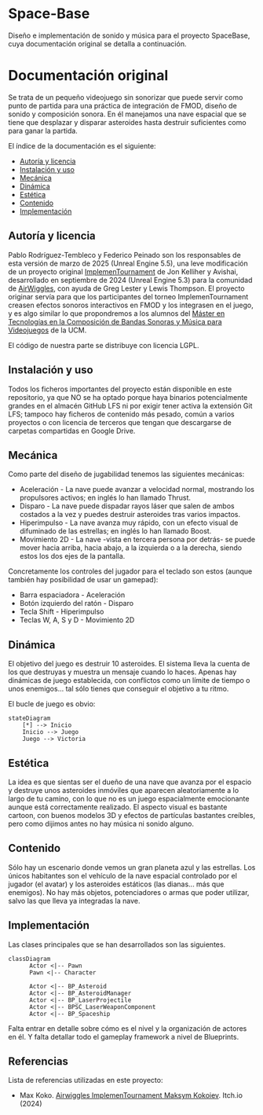 # Space-Base

Diseño e implementación de sonido y música para el proyecto SpaceBase, cuya documentación original se detalla a continuación.

# Documentación original

Se trata de un pequeño videojuego sin sonorizar que puede servir como punto de partida para una práctica de integración de FMOD, diseño de sonido y composición sonora. En él manejamos una nave espacial que se tiene que desplazar y disparar asteroides hasta destruir suficientes como para ganar la partida.

El índice de la documentación es el siguiente:
* [Autoría y licencia](#autoría-y-licencia)
* [Instalación y uso](#instalación-y-uso)
* [Mecánica](#mecánica)
* [Dinámica](#dinámica)
* [Estética](#estética)
* [Contenido](#contenido)
* [Implementación](#implementacion)

## Autoría y licencia
Pablo Rodríguez-Tembleco y Federico Peinado son los responsables de esta versión de marzo de 2025 (Unreal Engine 5.5), una leve modificación de un proyecto original [ImplemenTournament](https://max-koko.itch.io/implementournament) de Jon Kelliher y Avishai, desarrollado en septiembre de 2024 (Unreal Engine 5.3) para la comunidad de [AirWiggles](https://www.airwiggles.com/), con ayuda de Greg Lester y Lewis Thompson.
El proyecto originar servía para que los participantes del torneo ImplemenTournament creasen efectos sonoros interactivos en FMOD y los integrasen en el juego, y es algo similar lo que propondremos a los alumnos del [Máster en Tecnologías en la Composición de Bandas Sonoras y Música para Videojuegos](https://www.ucm-musica-audiovisual.com/) de la UCM.

El código de nuestra parte se distribuye con licencia LGPL.

## Instalación y uso
Todos los ficheros importantes del proyecto están disponible en este repositorio, ya que NO se ha optado porque haya binarios potencialmente grandes en el almacén GitHub LFS ni por exigir tener activa la extensión Git LFS;
tampoco hay ficheros de contenido más pesado, común a varios proyectos o con licencia de terceros que tengan que descargarse de carpetas compartidas en Google Drive.

## Mecánica
Como parte del diseño de jugabilidad tenemos las siguientes mecánicas:
* Aceleración - La nave puede avanzar a velocidad normal, mostrando los propulsores activos; en inglés lo han llamado Thrust.
* Disparo - La nave puede dispadar rayos láser que salen de ambos costados a la vez y puedes destruir asteroides tras varios impactos.
* Hiperimpulso - La nave avanza muy rápido, con un efecto visual de difuminado de las estrellas; en inglés lo han llamado Boost.
* Movimiento 2D - La nave -vista en tercera persona por detrás- se puede mover hacia arriba, hacia abajo, a la izquierda o a la derecha, siendo estos los dos ejes de la pantalla.

Concretamente los controles del jugador para el teclado son estos (aunque también hay posibilidad de usar un gamepad):
* Barra espaciadora - Aceleración 
* Botón izquierdo del ratón - Disparo
* Tecla Shift - Hiperimpulso 
* Teclas W, A, S y D - Movimiento 2D

## Dinámica
El objetivo del juego es destruir 10 asteroides. El sistema lleva la cuenta de los que destruyas y muestra un mensaje cuando lo haces.
Apenas hay dinámicas de juego establecida, con conflictos como un límite de tiempo o unos enemigos... tal sólo tienes que conseguir el objetivo a tu ritmo.

El bucle de juego es obvio:
```mermaid
stateDiagram
    [*] --> Inicio
    Inicio --> Juego
    Juego --> Victoria
```

## Estética
La idea es que sientas ser el dueño de una nave que avanza por el espacio y destruye unos asteroides inmóviles que aparecen aleatoriamente a lo largo de tu camino, con lo que no es un juego espacialmente emocionante aunque está correctamente realizado.
El aspecto visual es bastante cartoon, con buenos modelos 3D y efectos de partículas bastantes creíbles, pero como dijimos antes no hay música ni sonido alguno.

## Contenido
Sólo hay un escenario donde vemos un gran planeta azul y las estrellas. Los únicos habitantes son el vehículo de la nave espacial controlado por el jugador (el avatar) y los asteroides estáticos (las dianas... más que enemigos). No hay más objetos, potenciadores o armas que poder utilizar, salvo las que lleva ya integradas la nave. 

## Implementación
Las clases principales que se han desarrollados son las siguientes.

```mermaid
classDiagram
      Actor <|-- Pawn
      Pawn <|-- Character
    
      Actor <|-- BP_Asteroid
      Actor <|-- BP_AsteroidManager
      Actor <|-- BP_LaserProjectile
      Actor <|-- BPSC_LaserWeaponComponent
      Actor <|-- BP_Spaceship
```

Falta entrar en detalle sobre cómo es el nivel y la organización de actores en él. Y falta detallar todo el gameplay framework a nivel de Blueprints.

## Referencias
Lista de referencias utilizadas en este proyecto:

* Max Koko. [Airwiggles ImplemenTournament Maksym Kokoiev](https://max-koko.itch.io/implementournament). Itch.io (2024)
